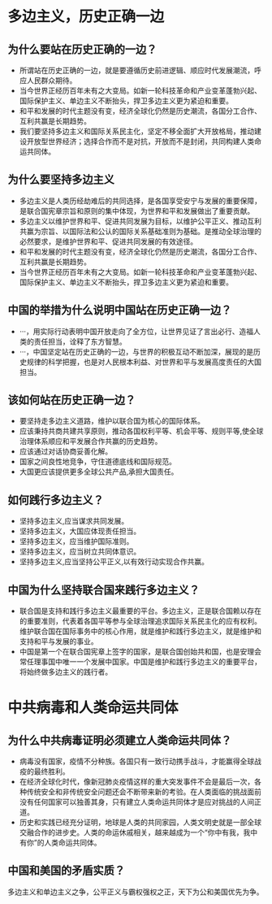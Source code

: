 # 多边主义，历史正确一边

## 为什么要站在历史正确的一边？

+ 所谓站在历史正确的一边，就是要遵循历史前进逻辑、顺应时代发展潮流，呼应人民群众期待。
+ 当今世界正经历百年未有之大变局。如新一轮科技革命和产业变革蓬勃兴起、国际保护主义、单边主义不断抬头，捍卫多边主义更为紧迫和重要。
+ 和平和发展的时代主题没有变，经济全球化仍然是历史潮流，各国分工合作、互利共赢是长期趋势。
+ 我们要坚持多边主义和国际关系民主化，坚定不移全面扩大开放格局，推动建设开放型世界经济；选择合作而不是对抗，开放而不是封闭，共同构建人类命运共同体。

## 为什么要坚持多边主义

+ 多边主义是人类历经劫难后的共同选择，是各国享受安宁与发展的重要保障，是联合国宪章宗旨和原则的集中体现，为世界和平和发展做出了重要贡献。
+ 多边主义以维护世界和平、促进共同发展为目标，以维护公平正义、推动互利共赢为宗旨、以国际法和公认的国际关系基础准则为基础。是推动全球治理的必然要求，是维护世界和平、促进共同发展的有效途径。
+ 和平和发展的时代主题没有变，经济全球化仍然是历史潮流，各国分工合作、互利共赢是长期趋势。
+ 当今世界正经历百年未有之大变局。如新一轮科技革命和产业变革蓬勃兴起、国际保护主义、单边主义不断抬头，捍卫多边主义更为紧迫和重要。

## 中国的举措为什么说明中国站在历史正确一边？

+ ···，用实际行动表明中国开放走向了全方位，让世界见证了言出必行、造福人类的责任担当，诠释了东方智慧。
+ ···，中国坚定站在历史正确的一边，与世界的积极互动不断加深，展现的是历史规律的科学把握，也是对人民根本利益、对世界和平与发展高度责任的大国担当。

## 该如何站在历史正确一边？

+ 要坚持走多边主义道路，维护以联合国为核心的国际体系。 
+ 应该秉持共商共建共享原则，推动各国权利平等、机会平等、规则平等,使全球治理体系顺应和平发展合作共赢的历史趋势。 
+ 应该通过对话协商妥善化解。 
+ 国家之间良性地竞争，守住道德底线和国际规范。 
+ 大国更应该提供更多全球公共产品,承担大国责任。 

## 如何践行多边主义？
 
+ 坚持多边主义,应当谋求共同发展。
+ 坚持多边主义，大国应体现责任担当。
+ 坚持多边主义，应当维护国际准则。
+ 坚持多边主义，应当树立共同体意识。
+ 坚持多边主义,应当坚持公平正义,以有效行动实现合作共赢。 

## 中国为什么坚持联合国来践行多边主义？

+ 联合国是支持和践行多边主义最重要的平台。多边主义，正是联合国赖以存在的重要准则，代表着各国平等参与全球治理追求国际关系民主化的应有权利。维护联合国在国际事务中的核心作用，就是维护和践行多边主义，就是维护和支持和平与发展的事业。
+ 中国是第一个在联合国宪章上签字的国家，是联合国创始共和国，也是安理会常任理事国中唯一一个发展中国家。中国是维护和践行多边主义的重要平台，将始终做多边主义的践行者。

# 中共病毒和人类命运共同体

## 为什么中共病毒证明必须建立人类命运共同体？

+ 病毒没有国家，疫情不分种族。各国只有一致行动携手战斗，才能赢得全球战疫的最终胜利。
+ 在经济全球化时代，像新冠肺炎疫情这样的重大突发事件不会是最后一次，各种传统安全和非传统安全问题还会不断带来新的考验。在人类面临的挑战面前没有任何国家可以独善其身，只有建立人类命运共同体才是应对挑战的人间正道。
+ 历史和实践已经充分证明，地球是人类的共同家园，人类文明史就是一部全球交融合作的进步史。人类的命运休戚相关，越来越成为一个“你中有我，我中有你”的人类命运共同体。

## 中国和美国的矛盾实质？

多边主义和单边主义之争，公平正义与霸权强权之正，天下为公和美国优先为争。
